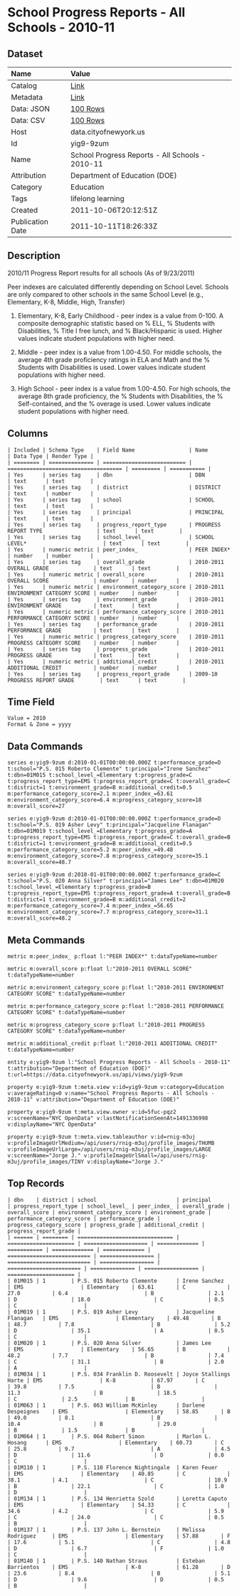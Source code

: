 # School Progress Reports - All Schools - 2010-11

## Dataset

| Name | Value |
| :--- | :---- |
| Catalog | [Link](https://catalog.data.gov/dataset/school-progress-reports-all-schools-2010-11-4e4e9) |
| Metadata | [Link](https://data.cityofnewyork.us/api/views/yig9-9zum) |
| Data: JSON | [100 Rows](https://data.cityofnewyork.us/api/views/yig9-9zum/rows.json?max_rows=100) |
| Data: CSV | [100 Rows](https://data.cityofnewyork.us/api/views/yig9-9zum/rows.csv?max_rows=100) |
| Host | data.cityofnewyork.us |
| Id | yig9-9zum |
| Name | School Progress Reports - All Schools - 2010-11 |
| Attribution | Department of Education (DOE) |
| Category | Education |
| Tags | lifelong learning |
| Created | 2011-10-06T20:12:51Z |
| Publication Date | 2011-10-11T18:26:33Z |

## Description

2010/11 Progress Report results for all schools (As of 9/23/2011)

Peer indexes are calculated differently depending on School Level.  Schools are only compared to other schools in the same School Level (e.g., Elementary, K-8, Middle, High, Transfer)

1) Elementary, K-8, Early Childhood - peer index is a value from 0-100.  A composite demographic statistic based on % ELL, % Students with Disabilities, % Title I free lunch, and % Black/Hispanic is used.  Higher values indicate student populations with higher need.

2) Middle - peer index is a value from 1.00-4.50.  For middle schools, the average 4th grade proficiency ratings in ELA and Math and the % Students with Disabilities is used. Lower values indicate student populations with higher need.

3) High School - peer index is a value from 1.00-4.50. For high schools, the average 8th grade proficiency, the % Students with Disabilities, the % Self-contained, and the % overage is used. Lower values indicate student populations with higher need.

## Columns

```ls
| Included | Schema Type    | Field Name                 | Name                                 | Data Type | Render Type |
| ======== | ============== | ========================== | ==================================== | ========= | =========== |
| Yes      | series tag     | dbn                        | DBN                                  | text      | text        |
| Yes      | series tag     | district                   | DISTRICT                             | text      | number      |
| Yes      | series tag     | school                     | SCHOOL                               | text      | text        |
| Yes      | series tag     | principal                  | PRINCIPAL                            | text      | text        |
| Yes      | series tag     | progress_report_type       | PROGRESS REPORT TYPE                 | text      | text        |
| Yes      | series tag     | school_level_              | SCHOOL LEVEL*                        | text      | text        |
| Yes      | numeric metric | peer_index_                | PEER INDEX*                          | number    | number      |
| Yes      | series tag     | overall_grade              | 2010-2011 OVERALL GRADE              | text      | text        |
| Yes      | numeric metric | overall_score              | 2010-2011 OVERALL SCORE              | number    | number      |
| Yes      | numeric metric | environment_category_score | 2010-2011 ENVIRONMENT CATEGORY SCORE | number    | number      |
| Yes      | series tag     | environment_grade          | 2010-2011 ENVIRONMENT GRADE          | text      | text        |
| Yes      | numeric metric | performance_category_score | 2010-2011 PERFORMANCE CATEGORY SCORE | number    | number      |
| Yes      | series tag     | performance_grade          | 2010-2011 PERFORMANCE GRADE          | text      | text        |
| Yes      | numeric metric | progress_category_score    | 2010-2011 PROGRESS CATEGORY SCORE    | number    | number      |
| Yes      | series tag     | progress_grade             | 2010-2011 PROGRESS GRADE             | text      | text        |
| Yes      | numeric metric | additional_credit          | 2010-2011 ADDITIONAL CREDIT          | number    | number      |
| Yes      | series tag     | progress_report_grade      | 2009-10 PROGRESS REPORT GRADE        | text      | text        |
```

## Time Field

```ls
Value = 2010
Format & Zone = yyyy
```

## Data Commands

```ls
series e:yig9-9zum d:2010-01-01T00:00:00.000Z t:performance_grade=D t:school="P.S. 015 Roberto Clemente" t:principal="Irene Sanchez" t:dbn=01M015 t:school_level_=Elementary t:progress_grade=C t:progress_report_type=EMS t:progress_report_grade=C t:overall_grade=C t:district=1 t:environment_grade=B m:additional_credit=0.5 m:performance_category_score=2.1 m:peer_index_=63.61 m:environment_category_score=6.4 m:progress_category_score=18 m:overall_score=27

series e:yig9-9zum d:2010-01-01T00:00:00.000Z t:performance_grade=D t:school="P.S. 019 Asher Levy" t:principal="Jacqueline Flanagan" t:dbn=01M019 t:school_level_=Elementary t:progress_grade=A t:progress_report_type=EMS t:progress_report_grade=C t:overall_grade=B t:district=1 t:environment_grade=B m:additional_credit=0.5 m:performance_category_score=5.2 m:peer_index_=49.48 m:environment_category_score=7.8 m:progress_category_score=35.1 m:overall_score=48.7

series e:yig9-9zum d:2010-01-01T00:00:00.000Z t:performance_grade=C t:school="P.S. 020 Anna Silver" t:principal="James Lee" t:dbn=01M020 t:school_level_=Elementary t:progress_grade=B t:progress_report_type=EMS t:progress_report_grade=A t:overall_grade=B t:district=1 t:environment_grade=B m:additional_credit=2 m:performance_category_score=7.4 m:peer_index_=56.65 m:environment_category_score=7.7 m:progress_category_score=31.1 m:overall_score=48.2
```

## Meta Commands

```ls
metric m:peer_index_ p:float l:"PEER INDEX*" t:dataTypeName=number

metric m:overall_score p:float l:"2010-2011 OVERALL SCORE" t:dataTypeName=number

metric m:environment_category_score p:float l:"2010-2011 ENVIRONMENT CATEGORY SCORE" t:dataTypeName=number

metric m:performance_category_score p:float l:"2010-2011 PERFORMANCE CATEGORY SCORE" t:dataTypeName=number

metric m:progress_category_score p:float l:"2010-2011 PROGRESS CATEGORY SCORE" t:dataTypeName=number

metric m:additional_credit p:float l:"2010-2011 ADDITIONAL CREDIT" t:dataTypeName=number

entity e:yig9-9zum l:"School Progress Reports - All Schools - 2010-11" t:attribution="Department of Education (DOE)" t:url=https://data.cityofnewyork.us/api/views/yig9-9zum

property e:yig9-9zum t:meta.view v:id=yig9-9zum v:category=Education v:averageRating=0 v:name="School Progress Reports - All Schools - 2010-11" v:attribution="Department of Education (DOE)"

property e:yig9-9zum t:meta.view.owner v:id=5fuc-pqz2 v:screenName="NYC OpenData" v:lastNotificationSeenAt=1491336998 v:displayName="NYC OpenData"

property e:yig9-9zum t:meta.view.tableauthor v:id=rnig-m3uj v:profileImageUrlMedium=/api/users/rnig-m3uj/profile_images/THUMB v:profileImageUrlLarge=/api/users/rnig-m3uj/profile_images/LARGE v:screenName="Jorge J." v:profileImageUrlSmall=/api/users/rnig-m3uj/profile_images/TINY v:displayName="Jorge J."
```

## Top Records

```ls
| dbn    | district | school                         | principal             | progress_report_type | school_level_ | peer_index_ | overall_grade | overall_score | environment_category_score | environment_grade | performance_category_score | performance_grade | progress_category_score | progress_grade | additional_credit | progress_report_grade | 
| ====== | ======== | ============================== | ===================== | ==================== | ============= | =========== | ============= | ============= | ========================== | ================= | ========================== | ================= | ======================= | ============== | ================= | ===================== | 
| 01M015 | 1        | P.S. 015 Roberto Clemente      | Irene Sanchez         | EMS                  | Elementary    | 63.61       | C             | 27.0          | 6.4                        | B                 | 2.1                        | D                 | 18.0                    | C              | 0.5               | C                     | 
| 01M019 | 1        | P.S. 019 Asher Levy            | Jacqueline Flanagan   | EMS                  | Elementary    | 49.48       | B             | 48.7          | 7.8                        | B                 | 5.2                        | D                 | 35.1                    | A              | 0.5               | C                     | 
| 01M020 | 1        | P.S. 020 Anna Silver           | James Lee             | EMS                  | Elementary    | 56.65       | B             | 48.2          | 7.7                        | B                 | 7.4                        | C                 | 31.1                    | B              | 2.0               | A                     | 
| 01M034 | 1        | P.S. 034 Franklin D. Roosevelt | Joyce Stallings Harte | EMS                  | K-8           | 67.97       | C             | 39.8          | 7.5                        | B                 | 11.3                       | B                 | 18.5                    | C              | 2.5               | B                     | 
| 01M063 | 1        | P.S. 063 William McKinley      | Darlene Despeignes    | EMS                  | Elementary    | 58.85       | B             | 49.0          | 8.1                        | B                 | 10.4                       | B                 | 29.0                    | B              | 1.5               | B                     | 
| 01M064 | 1        | P.S. 064 Robert Simon          | Marlon L. Hosang      | EMS                  | Elementary    | 60.73       | C             | 25.8          | 9.7                        | A                 | 4.5                        | D                 | 11.6                    | D              | 0.0               | C                     | 
| 01M110 | 1        | P.S. 110 Florence Nightingale  | Karen Feuer           | EMS                  | Elementary    | 40.85       | C             | 38.1          | 4.1                        | C                 | 10.9                       | B                 | 22.1                    | C              | 1.0               | D                     | 
| 01M134 | 1        | P.S. 134 Henrietta Szold       | Loretta Caputo        | EMS                  | Elementary    | 54.33       | C             | 34.6          | 4.2                        | C                 | 5.9                        | C                 | 24.0                    | C              | 0.5               | B                     | 
| 01M137 | 1        | P.S. 137 John L. Bernstein     | Melissa Rodriguez     | EMS                  | Elementary    | 57.88       | F             | 17.6          | 5.1                        | C                 | 4.8                        | D                 | 6.7                     | F              | 1.0               | C                     | 
| 01M140 | 1        | P.S. 140 Nathan Straus         | Esteban Barrientos    | EMS                  | K-8           | 61.28       | D             | 23.6          | 8.4                        | B                 | 5.1                        | D                 | 9.6                     | D              | 0.5               | B                     | 
```